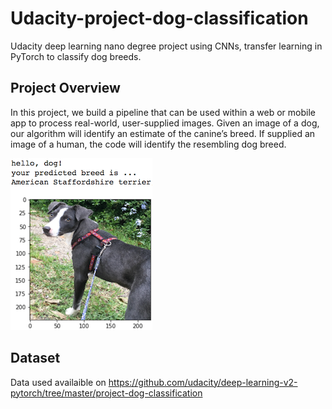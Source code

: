 # Udacity-project-dog-classification
Udacity deep learning nano degree project using CNNs, transfer learning in PyTorch to classify dog breeds.

## Project Overview
In this project, we build a pipeline that can be used within a web or mobile app to process real-world, user-supplied images. Given an image of a dog, our algorithm will identify an estimate of the canine’s breed. If supplied an image of a human, the code will identify the resembling dog breed.

![alt text](https://github.com/srivastava-ayush/Udacity-project-dog-classification/blob/main/sample_dog_output.png)

## Dataset
Data used availaible on https://github.com/udacity/deep-learning-v2-pytorch/tree/master/project-dog-classification
